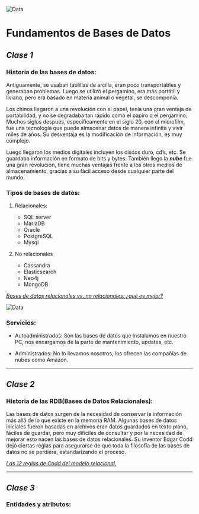 ![Data](https://static.platzi.com/media/achievements/badge-fundamentos-de-bases-de-datos-cc5eff2a-a7e0-4110-af5d-a47b628611da.png)
# Fundamentos de Bases de Datos

## ___Clase 1___

### **Historia de las bases de datos:**

Antiguamente, se usaban tablillas de arcilla, eran poco transportables y generaban problemas. Luego se utilizó el pergamino, era más portátil y liviano, pero era basado en materia animal o vegetal, se descomponía.

Los chinos llegaron a una revolución con el papel, tenía una gran ventaja de portabilidad, y no se degradaba tan rápido como el papiro o el pergamino. Muchos siglos después, específicamente en el siglo 20, con el microfilm, fue una tecnología que puede almacenar datos de manera infinita y vivir miles de años. Su desventaja es la modificación de información, es muy complejo.

Luego llegaron los medios digitales incluyen los discos duro, cd’s, etc. Se guardaba información en formato de bits y bytes. También llego la ***nube*** fue una gran revolución, tiene muchas ventajas frente a los otros medios de almacenamiento, gracias a su fácil acceso desde cualquier parte del mundo.

### **Tipos de bases de datos:**

1. Relacionales:

    * SQL server
    * MariaDB
    * Oracle
    * PostgreSQL
    * Mysql

2. No relacionales

    * Cassandra
    * Elasticsearch
    * Neo4j
    * MongoDB

*[Bases de datos relacionales vs. no relacionales: ¿qué es mejor?](https://aukera.es/blog/bases-de-datos-relacionales-vs-no-relacionales/)*

![Data](https://aukera.es/blog/imagenes/SQL-vs-NoSQL.jpg)

### Servicios:

* Autoadministrados: Son las bases de datos que instalamos en nuestro PC, nos encargamos de la parte de mantenimiento, updates, etc.

* Administrados: No lo llevamos nosotros, los ofrecen las compañías de nubes como Amazon.
___

## ___Clase 2___

### **Historia de las RDB(Bases de Datos Relacionales):**

Las bases de datos surgen de la necesidad de conservar la información más allá de lo que existe en la memoria RAM. Algunas bases de datos iniciales fueron basadas en archivos eran datos guardados en texto plano, fáciles de guardar, pero muy difíciles de consultar y por la necesidad de mejorar esto nacen las bases de datos relacionales. Su inventor Edgar Codd dejó ciertas reglas para asegurarse de que toda la filosofía de las bases de datos no se perdiera, estandarizando el proceso.

*[Las 12 reglas de Codd del modelo relacional.](https://www.mindmeister.com/es/1079684487/las-12-reglas-de-codd-del-modelo-relacional?fullscreen=1#)*
___

## ___Clase 3___

### **Entidades y atributos:**